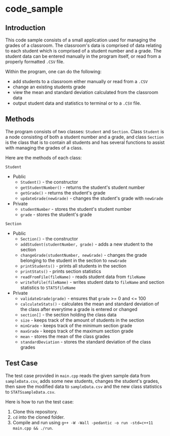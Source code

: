 # code_sample
## Introduction

This code sample consists of a small application used for managing the grades of a classroom. The classroom's data is comprised of data relating to each student which is comprised of a student number and a grade. The student data can be entered manually in the program itself, or read from a properly formatted `.CSV` file.

Within the program, one can do the following:
* add students to a classroom either manually or read from a `.CSV`
* change an existing students grade
* view the mean and standard deviation calculated from the classroom data
* output student data and statistics to terminal or to a `.CSV` file.

## Methods

The program consists of two classes: `Student` and `Section`. Class `Student` is a node consisting of both a student number and a grade, and class `Section` is the class that is to contain all students and has several functions to assist with managing the grades of a class.

Here are the methods of each class:

`Student`
* Public
  * `Student()` - the constructor
  * `getStudentNumber()` - returns the student's student number
  * `getGrade()` - returns the student's grade
  * `updateGrade(newGrade)` - changes the student's grade with `newGrade`
* Private
  * `studentNumber` - stores the student's student number
  * `grade` - stores the student's grade

`Section`
* Public
  * `Section()` - the constructor
  * `addStudent(studentNumber, grade)` - adds a new student to the section
  * `changeGrade(studentNumber, newGrade)` - changes the grade belonging to the student in the section to `newGrade`
  * `printStudents()` - prints all students in the section
  * `printStats()` - prints section statistics
  * `readFromFile(fileName)` - reads student data from `fileName`
  * `writeToFile(fileName)` - writes student data to `fileName` and section statistics to `STATSfileName`
* Private
  * `validateGrade(grade)` - ensures that `grade` >= 0 and <= 100 
  * `calculateStats()` - calculates the mean and standard deviation of the class after everytime a grade is entered or changed
  * `section[]` - the section holding the class data
  * `size` - keeps track of the amount of students in the section
  * `minGrade` - keeps track of the minimum section grade
  * `maxGrade` - keeps track of the maximum section grade
  * `mean` - stores the mean of the class grades
  * `standardDeviation` - stores the standard deviation of the class grades


## Test Case
The test case provided in `main.cpp` reads the given sample data from `sampleData.csv`, adds some new students, changes the student's grades, then save the modified data to `sampleData.csv` and the new class statistics to `STATSsampleData.csv`.

Here is how to run the test case:

1. Clone this repository.
1. `cd` into the cloned folder.
1. Compile and run using `g++ -W -Wall -pedantic -o run -std=c++11 main.cpp && ./run`.
